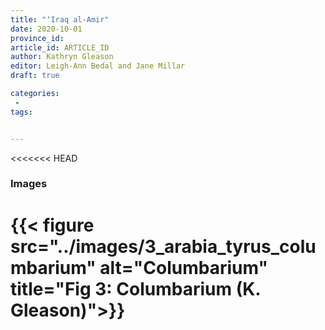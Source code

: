 ```yaml
---
title: "ʻIraq al-Amir"
date: 2020-10-01
province_id:
article_id: ARTICLE_ID
author: Kathryn Gleason
editor: Leigh-Ann Bedal and Jane Millar
draft: true

categories:
 -
tags:


---
```

<!--
## Province
[Arabia Petraea]({{<relref "..">}})\
[Arabia (province) (Pleiades)](https://pleiades.stoa.org/places/981506)

The history of Roman Arabia begins with the death of the Nabataean king, [Rabb'el II soter](https://en.wikipedia.org/wiki/Rabbel_II_Soter), in A.D. 106. The emperor Trajan annexed the [Nabataean kingdom](https://en.wikipedia.org/wiki/Nabataean_Kingdom)   and organized its territory within the new Roman province of Arabia Petraea that occupied a large area of northwestern Arabia, extending from the Hauran in the north, to the Negev and Sinai deserts in the west, and into the northern Hejaz in the south. The administrative district of Perea, formerly under the Herodian dynasty was also added. The provincial capital of Arabia Petraea was located at [Bostra](https://en.wikipedia.org/wiki/Bosra) which replaced [Petra](https://en.wikipedia.org/wiki/Petra) as the capital of Nabataea in the last decades of that kingdom’s independence. Petra continued to function as an important cultural, political and economic center of the province for at least a century following annexation. During the early Byzantine period (4th-6th centuries CE), the major cities of the Roman era continued to flourish, and Christianity gradually became the accepted religion of the area. Petra remained an important center in the early Byzantine period when it was inhabited by a substantial Christian community and was the seat of a bishopric.

The region of Arabia Petraea is primarily a desert environment that belongs to the eastern Mediterranean weather system. Its inhabitants experienced marked seasonal contrasts with dry, hot summers and cold, wet winters. Rainfall occurs during the winter months and ranges from over 600 millimeters in the north-west to as low as 100 millimeters in the south and east of the region.

## Location
[ʻIrāq al-Amīr]({{<relref "..">}})\
[ʻIrāq al-Amīr (Pleiades)](https://pleiades.stoa.org/places/697757)

ʻIrāq al-Amīr is located in Wadi as-Seer in the highlands above the northeastern rim of the Dead Sea, about 15 km southwest of Amman, Jordan (Fig. 1). The wadi valley was the site of the Hellenistic/Roman settlement of [Tyrus](https://pleiades.stoa.org/places/697757)
that boasts a partially restored palace ([Qasr al-Abd](https://pleiades.stoa.org/places/947227732), "Palace of the Servant") dated to the 2nd century BCE. In the hillsides behind the palace is a series of caves that were inhabited as early as the Chalcolithic period.


## Garden
ʻIrāq al-Amīr

### Keywords
- [aula/forecourt](http://vocab.getty.edu/aat/300004104)
- [columbarium/dovecote](http://vocab.getty.edu/aat/300004975)
- [palace garden](http://vocab.getty.edu/aat/300005734)
- [reflecting pool](http://vocab.getty.edu/aat/300179485)
- [triclinium (room)](http://vocab.getty.edu/aat/300004359)
- [Late Hellenistic](http://vocab.getty.edu/aat/300106998)
- [paradeisos/paradise garden](http://vocab.getty.edu/aat/300008112)
- [artificial island](http://vocab.getty.edu/aat/300386969)

### Garden Description
This large preserved palace provides a rare glimpse of the kind of luxurious complex built by the late Hellenistic Alexandrian elite.  According to [Josephus](https://en.wikipedia.org/wiki/Josephus) (*Antiquities* [Book 12:228-236](http://www.perseus.tufts.edu/hopper/text.jsp?doc=Perseus%3Atext%3A1999.01.0146%3Abook%3D12%3Asection%3D228)), Hyrcanus the [Tobiad](https://en.wikipedia.org/wiki/Tobiads) was a Hellenized Jew and Ptolemaic official who had spent considerable time in Alexandria. Remains of the palace’s architecture are disposed on each of three terraces, an arrangement described by Josephus as large, open courtyards (*aulae*) which he adorned with vast gardens, descriptive of a *paradeisos*. The site has been explored by various expeditions, most recently by the Department of Antiquities of Jordan and the French Institute of Archaeology for the Near East under the direction of Fawzi Zayadine and Ernest Will.  Although no garden excavations have been undertaken, the site of the palace illuminates Josephus’ description (Fig. 2).

The west side of the uppermost terrace contains the caves described by Josephus as *triclinia*, with doors designed so that only one person could pass through at a time.  A *columbarium*, a typical feature of local palaces through the Herodian period, lies at the southern end of the cliff (Fig. 3). Other remains of the palace and earlier inhabitation on the site lie on the east side of this terrace.

The second terrace is largely unexplored but remains of a building have been noted at its southwest corner.  The lowest terrace has been the focus of archaeological exploration and contains the well-known Lion Pavilion restored by Will (Figs. 4 and 5).  It was once thought to be a temple and is oddly described by Josephus as a fortress. This terrace is retained by large stone dam, which may have held water from the abundant local springs (Fig. 6). The pavilion is set well above the level of the land around it, and Netzer proposes that the “moat” mentioned by Josephus was in fact a reflecting pool for the ornately carved building (Fig. 7).

Below the dam, the land drops away dramatically in a series of agricultural terraces leading to a large valley and the Jordan Valley beyond.  The complex was unfinished at the time of Hyrcanus’ death in 169-68 BCE, and the complex eventually came into the properties of Herod the Great.
<!--
### Maps

{{< figure src="../images/1_arabia_petraea_map.jpg" alt="Map of Petra location" title="Fig 1: Map showing the location of ancient Tyrus (ʻIraq al-Amir) in Arabia Petraea (L.-A. Bedal)">}}

### Plans
{{< figure src="../images/2_arabia_tyrus_plan" alt="Site plan" title="Fig 2: Site plan (K. Gleason after Will)">}}
<!--
{{< figure src="IMG_URL" alt="ALT_TEXT" title="CAPTION" >}}
-->
<<<<<<< HEAD

### Images
{{< figure src="../images/3_arabia_tyrus_columbarium" alt="Columbarium" title="Fig 3: Columbarium (K. Gleason)">}}
=======
<!--
{{< Waiting for Figs 2 and 3 from K. Gleason>}}
-->
<!--### Images
{{< figure src="#"Columbarium" title="Fig 3: Columbarium  (K. Gleason)">}}
>>>>>>> c427182d0f4ac97c679975c1bf147cc473f5b400

{{< figure src="../images/4_arabia_tyrus_pavilion_facade.jpg" alt="Facade of the Lion Pavilion" title="Fig. 4: The facade of the Lion Pavilion at Tyrus, ʻIraq al-Amir. Photograph by L.-A. Bedal." >}}

{{< figure src="../images/5_arabia_tyrus_palace.jpg" alt="The Lion Pavilion in Wadi Seer" title="Fig. 5: The Lion Pavilion at Tyrus, ʻIraq al-Amir. Photograph by L.-A. Bedal." >}}

{{< figure src="../images/6_arabia_tyrus_dam.jpg" alt="View of the dam and Lion Pavilion" title="Fig. 6: View of the earthen dam constructed to create an artificial lake around Lion Pavilion. Josephus describes landscaped terrace gardens on the surrounding hillsides. Photograph by L.-A. Bedal." >}}

{{< figure src="../images/7_arabia_tyrus_reflecting_pool.jpg" alt="Model of pavilion and pool" title="Fig. 8: Model of the Lion Pavilion and reflecting pool. Permission of E. Netzer." >}}-->
<!--
{{< figure src="IMG_URL" alt="ALT_TEXT" title="CAPTION" >}}
-->

<!--### Dates
2nd century BCE (Hellenistic period)

### Bibliography
- Lapp, N. 1993. "ʻIraq al-Amir," In *The New Encyclopedia of Archaeological Excavations in the Holy Land* IV, edited by E. Stern, *et al*, 1254-1257, Jerusalem. [(worldcat)](http://www.worldcat.org/oclc/850884350)

- Lapp, P. W., 1963. “The second and third campaigns at Araq-el-Emir,” *Bulletin of the American Schools of Oriental Research* 171: 8-39.(http://www.jstor.org/stable/1355604)

- Netzer, E. 1999. “Floating in the Desert: a pleasure palace in Jordan.” *Archaeology Odyssey* 2/1: 46–55. (https://www.baslibrary.org/archaeology-odyssey/2/1/14)

- Nielsen, I., 1994. *Hellenistic Palaces: Tradition and Renewal*, Aarhhus: Aarhus University Press. [(worldcat)](http://www.worldcat.org/oclc/468433476)

- Will, E., and F. Larché, 1991. ʻIraq al Amir : le château du Tobiade Hyrcan, Paris: Biblioteque Archeologique et Historique 132. [(worldcat)](https://www.worldcat.org/oclc/231538684)

- Zayadine, F. 1997. “Iraq El Amir” In *The Oxford Encyclopedia of the Archaeology of the Near East*, edited by E. Meyers, Oxford. [(worldcat)](https://www.worldcat.org/oclc/1080900665)

<!--#### Periodo ID-->

<!-- [PERIODO_ID](https://pleiades.stoa.org/places/PLEIADES_ID) -->

<!--#### Pleiades ID
[947227732](https://pleiades.stoa.org/places/947227732)


#### TGN ID
[5003214](http://www.getty.edu/vow/TGNFullDisplay?find=tyrus&place=&nation=&prev_page=1&english=Y&subjectid=5003214)

### Contributor
Kathryn L. Gleason and Leigh-Ann Bedal
<!-- [name](https://....) -->
<!--
### Publication date
15 Apr 2021-->

<!--### Related articles-->

<!-- Links to other related articles. Leave blank for now -->
